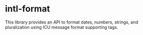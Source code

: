 # intl-format
This library provides an API to format dates, numbers, strings, and pluralization using ICU message format supporting tags.
